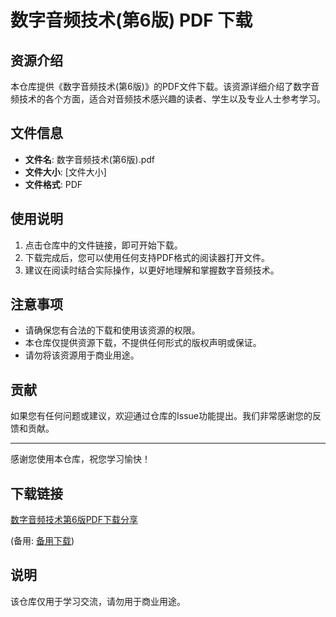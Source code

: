 # 数字音频技术(第6版) PDF 下载

## 资源介绍

本仓库提供《数字音频技术(第6版)》的PDF文件下载。该资源详细介绍了数字音频技术的各个方面，适合对音频技术感兴趣的读者、学生以及专业人士参考学习。

## 文件信息

- **文件名**: 数字音频技术(第6版).pdf
- **文件大小**: [文件大小]
- **文件格式**: PDF

## 使用说明

1. 点击仓库中的文件链接，即可开始下载。
2. 下载完成后，您可以使用任何支持PDF格式的阅读器打开文件。
3. 建议在阅读时结合实际操作，以更好地理解和掌握数字音频技术。

## 注意事项

- 请确保您有合法的下载和使用该资源的权限。
- 本仓库仅提供资源下载，不提供任何形式的版权声明或保证。
- 请勿将该资源用于商业用途。

## 贡献

如果您有任何问题或建议，欢迎通过仓库的Issue功能提出。我们非常感谢您的反馈和贡献。

---

感谢您使用本仓库，祝您学习愉快！

## 下载链接
[数字音频技术第6版PDF下载分享](https://pan.quark.cn/s/2f3f17717f3e) 

(备用: [备用下载](https://pan.baidu.com/s/13EDnu2BzTEVdvKEvJmMEOQ?pwd=1234))

## 说明

该仓库仅用于学习交流，请勿用于商业用途。
